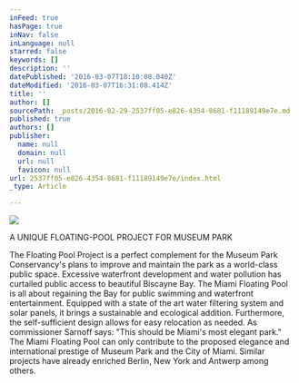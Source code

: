 ```yaml
---
inFeed: true
hasPage: true
inNav: false
inLanguage: null
starred: false
keywords: []
description: ''
datePublished: '2016-03-07T18:10:08.040Z'
dateModified: '2016-03-07T16:31:08.414Z'
title: ''
author: []
sourcePath: _posts/2016-02-29-2537ff05-e826-4354-8681-f11189149e7e.md
published: true
authors: []
publisher:
  name: null
  domain: null
  url: null
  favicon: null
url: 2537ff05-e826-4354-8681-f11189149e7e/index.html
_type: Article

---
```

![](https://the-grid-user-content.s3-us-west-2.amazonaws.com/48563ed9-5a22-4c07-8f4d-42a7f938b337.jpg)

A UNIQUE FLOATING-POOL PROJECT FOR MUSEUM PARK 

The Floating Pool Project is a perfect complement for the Museum Park Conservancy's plans to improve and maintain the park as a world-class public space. Excessive waterfront development and water pollution has curtailed public access to beautiful Biscayne Bay. The Miami Floating Pool is all about regaining the Bay for public swimming and waterfront entertainment. 
Equipped with a state of the art water filtering system and solar panels, it brings a sustainable and ecological addition. Furthermore, the self-sufficient design allows for easy relocation as needed.
As commissioner Sarnoff says: "This should be Miami's most elegant park." The Miami Floating Pool can only contribute to the proposed elegance and international prestige of Museum Park and the City of Miami. Similar projects have already enriched Berlin, New York and Antwerp among others.
